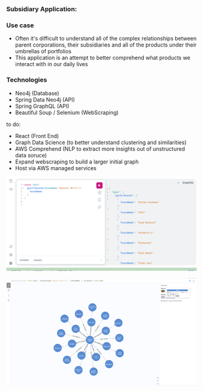 ### Subsidiary Application:

### Use case

* Often it's difficult to understand all of the complex relationships between parent corporations, their subsidiaries and all of the products under their umbrellas of portfolios
* This application is an attempt to better comprehend what products we interact with in our daily lives


### Technologies

* Neo4j (Database)
* Spring Data Neo4j (API)
* Spring GraphQL (API)
* Beautiful Soup / Selenium (WebScraping)

to do: 

* React (Front End)
* Graph Data Science (to better understand clustering and similarities)
* AWS Comprehend (NLP to extract more insights out of unstructured data soruce)
* Expand webscraping to build a larger initial graph
* Host via AWS managed services



![](src/main/resources/static/git_images/graphql.png)

![](src/main/resources/static/git_images/neo4j.png)